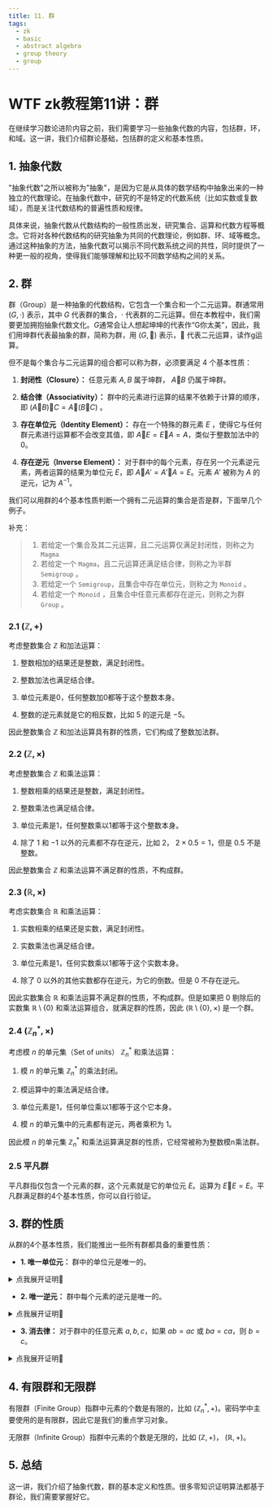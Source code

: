 ```yaml
---
title: 11. 群
tags:
  - zk
  - basic
  - abstract algebra
  - group theory
  - group
---
```


# WTF zk教程第11讲：群

在继续学习数论进阶内容之前，我们需要学习一些抽象代数的内容，包括群，环，和域。这一讲，我们介绍群论基础，包括群的定义和基本性质。

## 1. 抽象代数

"抽象代数"之所以被称为"抽象"，是因为它是从具体的数学结构中抽象出来的一种独立的代数理论。在抽象代数中，研究的不是特定的代数系统（比如实数或复数域），而是关注代数结构的普遍性质和规律。

具体来说，抽象代数从代数结构的一般性质出发，研究集合、运算和代数方程等概念。它将对各种代数结构的研究抽象为共同的代数理论，例如群、环、域等概念。通过这种抽象的方法，抽象代数可以揭示不同代数系统之间的共性，同时提供了一种更一般的视角，使得我们能够理解和比较不同数学结构之间的关系。

## 2. 群

群（Group）是一种抽象的代数结构，它包含一个集合和一个二元运算。群通常用 $(G, \cdot)$ 表示，其中 $G$ 代表群的集合，<span>$\cdot$</span> 代表群的二元运算。但在本教程中，我们需要更加拥抱抽象代数文化。<span>$G$</span>通常会让人想起坤坤的代表作“G你太美”，因此，我们用坤群代表最抽象的群，简称为群，用 $(G, 🐔)$ 表示，🐔 代表二元运算，读作g运算。

但不是每个集合与二元运算的组合都可以称为群，必须要满足 $4$ 个基本性质：

1. **封闭性（Closure）：** 任意元素 $A,B$ 属于坤群， $A🐔B$ 仍属于坤群。

2. **结合律（Associativity）：** 群中的元素进行运算的结果不依赖于计算的顺序，即 $(A🐔B)🐔C =A🐔(B🐔C)$ 。

3. **存在单位元（Identity Element）：** 存在一个特殊的群元素 $E$ ，使得它与任何群元素进行运算都不会改变其值，即 $A🐔E=E🐔A=A$，类似于整数加法中的 $0$。

4. **存在逆元（Inverse Element）：** 对于群中的每个元素，存在另一个元素逆元素，两者运算的结果为单位元 $E$，即 $A🐔A'=A'🐔A=E$。元素 $A'$ 被称为 $A$ 的逆元，记为 $A^{-1}$。

我们可以用群的4个基本性质判断一个拥有二元运算的集合是否是群，下面举几个例子。

补充：
> 1. 若给定一个集合及其二元运算，且二元运算仅满足封闭性，则称之为 `Magma`
> 2. 若给定一个 `Magma`，且二元运算还满足结合律，则称之为半群 `Semigroup` 。
> 3. 若给定一个 `Semigroup`，且集合中存在单位元，则称之为 `Monoid` 。
> 4. 若给定一个 `Monoid` ，且集合中任意元素都存在逆元，则称之为群 `Group` 。

### 2.1 $(\mathbb{Z}, +)$

考虑整数集合 $\mathbb{Z}$ 和加法运算：

1. 整数相加的结果还是整数，满足封闭性。

2. 整数加法也满足结合律。

3. 单位元素是0，任何整数加0都等于这个整数本身。

4. 整数的逆元素就是它的相反数，比如 $5$ 的逆元是 $-5$。

因此整数集合 $\mathbb{Z}$ 和加法运算具有群的性质，它们构成了整数加法群。

### 2.2 $(\mathbb{Z}, \times)$

考虑整数集合 $\mathbb{Z}$ 和乘法运算：

1. 整数相乘的结果还是整数，满足封闭性。

2. 整数乘法也满足结合律。

3. 单位元素是1，任何整数乘以1都等于这个整数本身。

4. 除了 $1$ 和 $-1$ 以外的元素都不存在逆元，比如 $2$， $2 \times 0.5 = 1$，但是 $0.5$ 不是整数。

因此整数集合 $\mathbb{Z}$ 和乘法运算不满足群的性质，不构成群。

### 2.3 $(\mathbb{R}, \times)$

考虑实数集合 $\mathbb{R}$ 和乘法运算：

1. 实数相乘的结果还是实数，满足封闭性。

2. 实数乘法也满足结合律。

3. 单位元素是1，任何实数乘以1都等于这个实数本身。

4. 除了 $0$ 以外的其他实数都存在逆元，为它的倒数。但是 $0$ 不存在逆元。

因此实数集合 $\mathbb{R}$ 和乘法运算不满足群的性质，不构成群。但是如果把 $0$ 剔除后的实数集 $\mathbb{R} \setminus \{0\}$ 和乘法运算组合，就满足群的性质，因此 $(\mathbb{R}\setminus \{0\}, \times)$ 是一个群。

### 2.4 $(\mathbb{Z}_n^*, \times)$

考虑模 $n$ 的单元集（Set of units） $\mathbb{Z}_n^*$ 和乘法运算：

1. 模 $n$ 的单元集 $\mathbb{Z}_n^*$ 的乘法封闭。

2. 模运算中的乘法满足结合律。

3. 单位元素是1，任何单位乘以1都等于这个它本身。

4. 模 $n$ 的单元集中的元素都有逆元，两者乘积为 $1$。

因此模 $n$ 的单元集 $\mathbb{Z}_n^*$ 和乘法运算满足群的性质，它经常被称为整数模n乘法群。

### 2.5 平凡群

平凡群指仅包含一个元素的群，这个元素就是它的单位元 $E$。运算为 $E🐔E=E$。平凡群满足群的4个基本性质，你可以自行验证。

## 3. 群的性质

从群的4个基本性质，我们能推出一些所有群都具备的重要性质：

- **1. 唯一单位元：** 群中的单位元是唯一的。

<details><summary>点我展开证明👀</summary>

我们用反证法。首先，假设群 $(G, 🐔)$ 有两个单位元 $E$ 和 $E'$。根据单位元定义，单位元乘以任何数都等于它本身，也就是 $E🐔E'=E=E'$ （可以理解为 $E$ 右🐔单位元 $E'$ 等于 $E$，同时可以理解为 $E'$ 左🐔单位元 $E$ 等于 $E‘$），也就是 $E=E'$，推出矛盾。因此群中的单位元是唯一的。

证毕。

</details>

- **2. 唯一逆元：** 群中每个元素的逆元是唯一的。

<details><summary>点我展开证明👀</summary>

我们是用反证法。假设群 $(G, 🐔)$ 的存在一个元素 $A$ 有两个不相等的逆元素 $B$ 和 $C$，即 $A🐔B=E$ 且 $A🐔C=E$。我们在 $A🐔B=E$ 同时🐔 $C$，有 $C🐔A🐔B=E🐔C$。由于 $C🐔A=E$，原式可以化简为 $E🐔B=E🐔C$。根据单位元定义，任何数🐔单位元都等于它本身，因此有 $B=C$，推出矛盾。因此群中每个元素的逆元是唯一的。

证毕。

</details>

- **3. 消去律：** 对于群中的任意元素 $a, b, c$，如果 $ab = ac$ 或 $ba = ca$，则 $b = c$。

<details><summary>点我展开证明👀</summary>

我们可以在 $ab = ac$ 两边左侧同时乘以 $a$ 的逆元，就能得到 $b=c$。

$ba = ca$ 同理，在右侧同时乘以 $a$ 的逆元，能得到 $b=c$。

证毕。
 
</details>

## 4. 有限群和无限群

有限群（Finite Group）指群中元素的个数是有限的，比如 $(\mathbb{Z}_n^*, +)$。密码学中主要使用的是有限群，因此它是我们的重点学习对象。

无限群（Infinite Group）指群中元素的个数是无限的，比如 $(\mathbb{Z}, +)$， $(\mathbb{R},+)$。

## 5. 总结

这一讲，我们介绍了抽象代数，群的基本定义和性质。很多零知识证明算法都基于群论，我们需要掌握好它。
